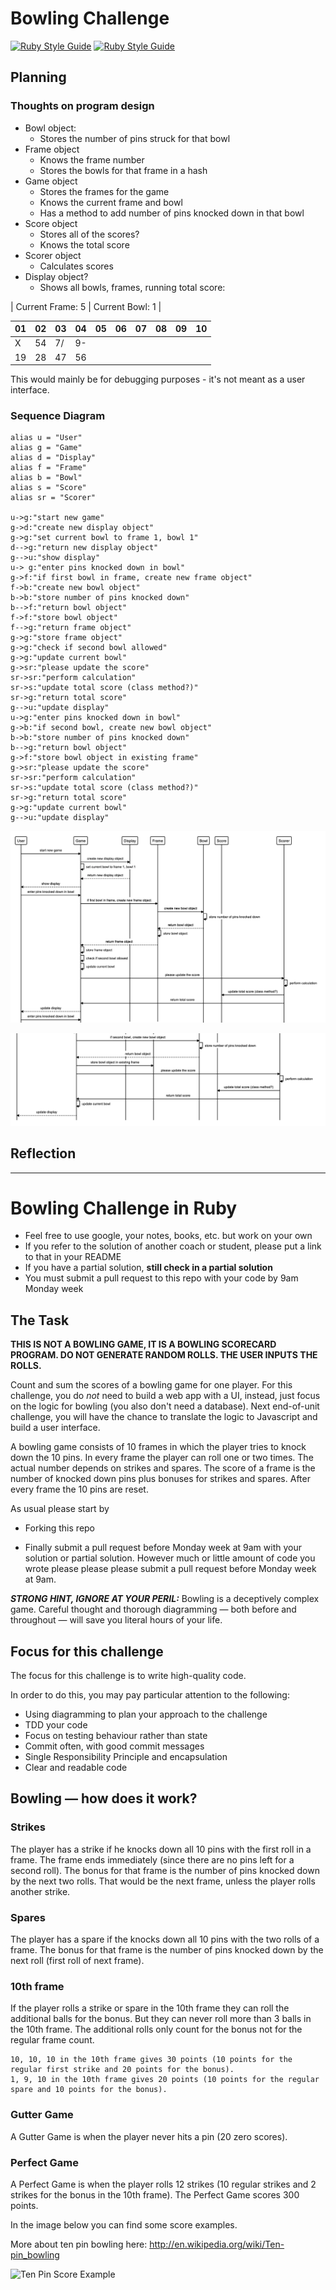 # Bowling Challenge

[![Ruby Style Guide](https://img.shields.io/badge/code_style-rubocop-brightgreen.svg)](https://github.com/rubocop/rubocop) [![Ruby Style Guide](https://img.shields.io/badge/code_style-community-brightgreen.svg)](https://rubystyle.guide)

## Planning

### Thoughts on program design

* Bowl object:
  * Stores the number of pins struck for that bowl
* Frame object
  * Knows the frame number
  * Stores the bowls for that frame in a hash
* Game object
  * Stores the frames for the game
  * Knows the current frame and bowl
  * Has a method to add number of pins knocked down in that bowl
* Score object
  * Stores all of the scores?
  * Knows the total score
* Scorer object
  * Calculates scores
* Display object?
  * Shows all bowls, frames, running total score:

| Current Frame: 5 | Current Bowl: 1 |
  
| 01 | 02 | 03 | 04 | 05 | 06 | 07 | 08 | 09 | 10  |
| -- | -- | -- | -- | -- | -- | -- | -- | -- | --- |
| X  | 54 | 7/ | 9- |    |    |    |    |    |     |
| 19 | 28 | 47 | 56 |    |    |    |    |    |     |
    
This would mainly be for debugging purposes - it's not meant as a user interface.

### Sequence Diagram

```
alias u = "User"
alias g = "Game"
alias d = "Display"
alias f = "Frame"
alias b = "Bowl"
alias s = "Score"
alias sr = "Scorer"

u->g:"start new game"
g->d:"create new display object"
g->g:"set current bowl to frame 1, bowl 1"
d-->g:"return new display object"
g-->u:"show display"
u-> g:"enter pins knocked down in bowl"
g->f:"if first bowl in frame, create new frame object"
f->b:"create new bowl object"
b->b:"store number of pins knocked down"
b-->f:"return bowl object"
f->f:"store bowl object"
f-->g:"return frame object"
g->g:"store frame object"
g->g:"check if second bowl allowed"
g->g:"update current bowl"
g->sr:"please update the score"
sr->sr:"perform calculation"
sr->s:"update total score (class method?)"
sr->g:"return total score"
g-->u:"update display" 
u->g:"enter pins knocked down in bowl"
g->b:"if second bowl, create new bowl object"
b->b:"store number of pins knocked down"
b-->g:"return bowl object"
g->f:"store bowl object in existing frame"
g->sr:"please update the score"
sr->sr:"perform calculation"
sr->s:"update total score (class method?)"
sr->g:"return total score"
g->g:"update current bowl"
g-->u:"update display"
```

![Image](./images/screenshot_1.png)

![Image](./images/screenshot_2.png)

## Reflection



---

Bowling Challenge in Ruby
=================

* Feel free to use google, your notes, books, etc. but work on your own
* If you refer to the solution of another coach or student, please put a link to that in your README
* If you have a partial solution, **still check in a partial solution**
* You must submit a pull request to this repo with your code by 9am Monday week

## The Task

**THIS IS NOT A BOWLING GAME, IT IS A BOWLING SCORECARD PROGRAM. DO NOT GENERATE RANDOM ROLLS. THE USER INPUTS THE ROLLS.**

Count and sum the scores of a bowling game for one player. For this challenge, you do _not_ need to build a web app with a UI, instead, just focus on the logic for bowling (you also don't need a database). Next end-of-unit challenge, you will have the chance to translate the logic to Javascript and build a user interface.

A bowling game consists of 10 frames in which the player tries to knock down the 10 pins. In every frame the player can roll one or two times. The actual number depends on strikes and spares. The score of a frame is the number of knocked down pins plus bonuses for strikes and spares. After every frame the 10 pins are reset.

As usual please start by

* Forking this repo

* Finally submit a pull request before Monday week at 9am with your solution or partial solution.  However much or little amount of code you wrote please please please submit a pull request before Monday week at 9am. 

___STRONG HINT, IGNORE AT YOUR PERIL:___ Bowling is a deceptively complex game. Careful thought and thorough diagramming — both before and throughout — will save you literal hours of your life.

## Focus for this challenge
The focus for this challenge is to write high-quality code.

In order to do this, you may pay particular attention to the following:
* Using diagramming to plan your approach to the challenge
* TDD your code
* Focus on testing behaviour rather than state
* Commit often, with good commit messages
* Single Responsibility Principle and encapsulation
* Clear and readable code

## Bowling — how does it work?

### Strikes

The player has a strike if he knocks down all 10 pins with the first roll in a frame. The frame ends immediately (since there are no pins left for a second roll). The bonus for that frame is the number of pins knocked down by the next two rolls. That would be the next frame, unless the player rolls another strike.

### Spares

The player has a spare if the knocks down all 10 pins with the two rolls of a frame. The bonus for that frame is the number of pins knocked down by the next roll (first roll of next frame).

### 10th frame

If the player rolls a strike or spare in the 10th frame they can roll the additional balls for the bonus. But they can never roll more than 3 balls in the 10th frame. The additional rolls only count for the bonus not for the regular frame count.

    10, 10, 10 in the 10th frame gives 30 points (10 points for the regular first strike and 20 points for the bonus).
    1, 9, 10 in the 10th frame gives 20 points (10 points for the regular spare and 10 points for the bonus).

### Gutter Game

A Gutter Game is when the player never hits a pin (20 zero scores).

### Perfect Game

A Perfect Game is when the player rolls 12 strikes (10 regular strikes and 2 strikes for the bonus in the 10th frame). The Perfect Game scores 300 points.

In the image below you can find some score examples.

More about ten pin bowling here: http://en.wikipedia.org/wiki/Ten-pin_bowling

![Ten Pin Score Example](images/example_ten_pin_scoring.png)
